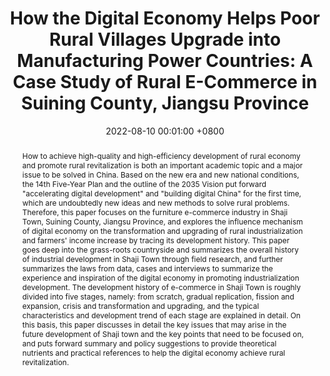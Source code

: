 ---
title:          "How the Digital Economy Helps Poor Rural Villages Upgrade into Manufacturing Power
Countries: A Case Study of Rural E-Commerce in Suining County, Jiangsu Province"
date:           2022-08-10 00:01:00 +0800
selected:       false
pub:            "Chinese Development Economics Research conference paper"
# pub_pre:        "Submitted to "
# pub_post:       'Under review.'
# pub_last:       ' <span class="badge badge-pill badge-publication badge-success">Spotlight</span>'
# pub_date:       "2022"

abstract: >-
  How to achieve high-quality and high-efficiency development of rural economy and promote rural revitalization is both an important academic topic and a major issue to be solved in China. Based on the new era and new national conditions, the 14th Five-Year Plan and the outline of the 2035 Vision put forward "accelerating digital development" and "building digital China" for the first time, which are undoubtedly new ideas and new methods to solve rural problems. Therefore, this paper focuses on the furniture e-commerce industry in Shaji Town, Suining County, Jiangsu Province, and explores the influence mechanism of digital economy on the transformation and upgrading of rural industrialization and farmers' income increase by tracing its development history. This paper goes deep into the grass-roots countryside and summarizes the overall history of industrial development in Shaji Town through field research, and further summarizes the laws from data, cases and interviews to summarize the experience and inspiration of the digital economy in promoting industrialization development. The development history of e-commerce in Shaji Town is roughly divided into five stages, namely: from scratch, gradual replication, fission and expansion, crisis and transformation and upgrading, and the typical characteristics and development trend of each stage are explained in detail. On this basis, this paper discusses in detail the key issues that may arise in the future development of Shaji town and the key points that need to be focused on, and puts forward summary and policy suggestions to provide theoretical nutrients and practical references to help the digital economy achieve rural revitalization.

cover:          /assets/images/covers/2022-1.jpg
authors:
  - Jianuo Gai
  - Huabing Li
  - Chengmeng Ding
links:
---